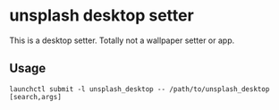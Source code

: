 # unsplash desktop setter

This is a desktop setter. Totally not a wallpaper setter or app.

## Usage

```
launchctl submit -l unsplash_desktop -- /path/to/unsplash_desktop [search,args]
```